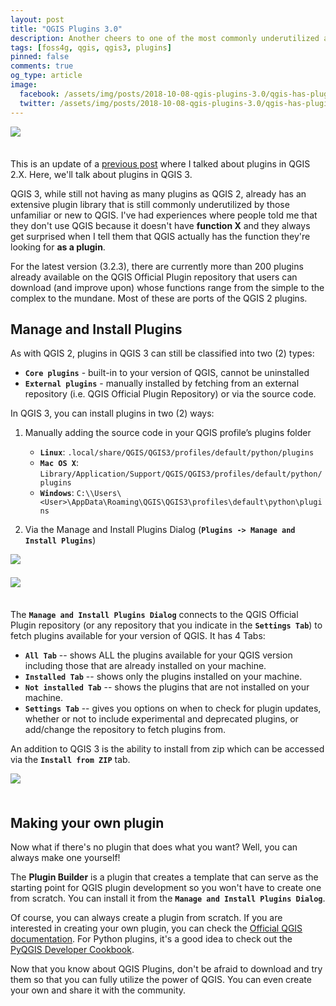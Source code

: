 ```yaml
---
layout: post
title: "QGIS Plugins 3.0"
description: Another cheers to one of the most commonly underutilized and underappreciated part of QGIS.
tags: [foss4g, qgis, qgis3, plugins]
pinned: false
comments: true
og_type: article
image:
  facebook: /assets/img/posts/2018-10-08-qgis-plugins-3.0/qgis-has-plugins.png
  twitter: /assets/img/posts/2018-10-08-qgis-plugins-3.0/qgis-has-plugins.png
---
```


<div style="padding-bottom: 1.5em;"><img class="img-fluid" style="display: block; margin: auto;" src="{{ site.baseurl }}/assets/img/posts/2018-10-08-qgis-plugins-3.0/qgis-has-plugins.png"></div>

This is an update of a [previous post](https://benhur07b.github.io/2017-07-14-qgis-plugins.html) where I talked about plugins in QGIS 2.X. Here, we'll talk about plugins in QGIS 3.

QGIS 3, while still not having as many plugins as QGIS 2, already has an extensive plugin library that is still commonly underutilized by those unfamiliar or new to QGIS. I've had experiences where people told me that they don't use QGIS because it doesn't have **function X** and they always get surprised when I tell them that QGIS actually has the function they're looking for **as a plugin**.

For the latest version (3.2.3), there are currently more than 200 plugins already available on the QGIS Official Plugin repository that users can download (and improve upon) whose functions range from the simple to the complex to the mundane. Most of these are ports of the QGIS 2 plugins.

## Manage and Install Plugins
As with QGIS 2, plugins in QGIS 3 can still be classified into two (2) types:
* **```Core plugins```** - built-in to your version of QGIS, cannot be uninstalled
* **```External plugins```** - manually installed by fetching from an external repository (i.e. QGIS Official Plugin Repository) or via the source code.

In QGIS 3, you can install plugins in two (2) ways:
1. Manually adding the source code in your QGIS profile’s plugins folder
    * **```Linux```**: ```.local/share/QGIS/QGIS3/profiles/default/python/plugins```
    * **```Mac OS X```**: ```Library/Application/Support/QGIS/QGIS3/profiles/default/python/plugins```
    * **```Windows```**: ```C:\\Users\<User>\AppData\Roaming\QGIS\QGIS3\profiles\default\python\plugins```

2. Via the Manage and Install Plugins Dialog (**```Plugins -> Manage and Install Plugins```**)

<div style="padding-bottom: 1.5em;"><img class="img-fluid" style="display: block; margin: auto;" src="{{ site.baseurl }}/assets/img/posts/2018-10-08-qgis-plugins-3.0/manage-and-install.png"></div>

<div style="padding-bottom: 1.5em;"><img class="img-fluid" style="display: block; margin: auto;" src="{{ site.baseurl }}/assets/img/posts/2018-10-08-qgis-plugins-3.0/qgis-has-plugins.png"></div>

The **```Manage and Install Plugins Dialog```** connects to the QGIS Official Plugin repository (or any repository that you indicate in the **```Settings Tab```**) to fetch plugins available for your version of QGIS. It has 4 Tabs:
* **```All Tab```** -- shows ALL the plugins available for your QGIS version including those that are already installed on your machine.
* **```Installed Tab```** -- shows only the plugins installed on your machine.
* **```Not installed Tab```** -- shows the plugins that are not installed on your machine.
* **```Settings Tab```** -- gives you options on when to check for plugin updates, whether or not to include experimental and deprecated plugins, or add/change the repository to fetch plugins from.

An addition to QGIS 3 is the ability to install from zip which can be accessed via the **```Install from ZIP```** tab.

<div style="padding-bottom: 1.5em;"><img class="img-fluid" style="display: block; margin: auto;" src="{{ site.baseurl }}/assets/img/posts/2018-10-08-qgis-plugins-3.0/from-zip.png"></div>

## Making your own plugin
Now what if there's no plugin that does what you want? Well, you can always make one yourself!

The **Plugin Builder** is a plugin that creates a template that can serve as the starting point for QGIS plugin development so you won't have to create one from scratch. You can install it from the **```Manage and Install Plugins Dialog```**.

Of course, you can always create a plugin from scratch. If you are interested in creating your own plugin, you can check the [Official QGIS documentation](http://docs.qgis.org/testing/en/docs/pyqgis_developer_cookbook/plugins.html). For Python plugins, it's a good idea to check out the [PyQGIS Developer Cookbook](http://docs.qgis.org/testing/en/docs/pyqgis_developer_cookbook/).


Now that you know about QGIS Plugins, don't be afraid to download and try them so that you can fully utilize the power of QGIS. You can even create your own and share it with the community.
